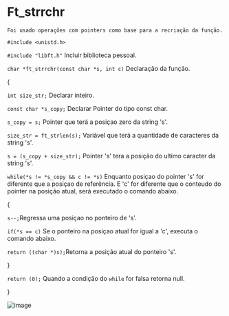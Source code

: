 # Ft_strrchr

    Foi usado operações com pointers como base para a recriação da função.

`#include <unistd.h>` 

`#include "libft.h"` Incluir biblioteca pessoal.  


`char *ft_strrchr(const char *s, int c)` Declaração da função.

{

`int size_str;` Declarar inteiro.

`const char *s_copy;` Declarar Pointer do tipo const char.


    
`s_copy = s;` Pointer que terá a posiçao zero da string 's'.

`size_str = ft_strlen(s);` Variável que terá a quantidade de caracteres da string 's'.

`s = (s_copy + size_str);` Pointer 's' tera a posição do ultimo caracter da string 's'. 

`while(*s != *s_copy && c != *s)` Enquanto posiçao do pointer 's' for diferente que a posiçao de referência.
                                  E 'c' for diferente que o conteudo do pointer na posição atual, será executado
                                  o comando abaixo.

{

`s--;`Regressa uma posiçao no ponteiro de 's'.

`if(*s == c)` Se o ponteiro na posiçao atual for igual a 'c', executa o comando abaixo.

`return ((char *)s);`Retorna a posição  atual do ponteiro 's'.

}

`return (0);` Quando a condição  do `while` for falsa retorna null.

}

![image](https://im.ezgif.com/tmp/ezgif-1-1ed9727adc.gif)


